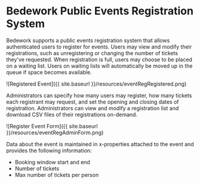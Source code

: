 # Bedework Public Events Registration System

Bedework supports a public events registration system that allows authenticated users to register for events. Users may view and modify their registrations, such as unregistering or changing the number of tickets they've requested. When registration is full, users may choose to be placed on a waiting list. Users on waiting lists will automatically be moved up in the queue if space becomes available.

![Registered Event]({{ site.baseurl }}/resources/eventRegRegistered.png)

Administrators can specify how many users may register, how many tickets each registrant may request, and set the opening and closing dates of registration. Administrators can view and modify a registration list and download CSV files of their registrations on-demand.

![Register Event Form]({{ site.baseurl }}/resources/eventRegAdminForm.png)

Data about the event is maintained in x-properties attached to the event and provides the following information:

  * Booking window start and end
  * Number of tickets
  * Max number of tickets per person

